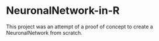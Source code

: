 # NeuronalNetwork-in-R
This project was an attempt of a proof of concept to create a NeuronalNetwork from scratch.
